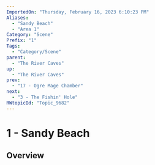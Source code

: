```yaml
---
ImportedOn: "Thursday, February 16, 2023 6:10:23 PM"
Aliases:
  - "Sandy Beach"
  - "Area 1"
Category: "Scene"
Prefix: "1"
Tags:
  - "Category/Scene"
parent:
  - "The River Caves"
up:
  - "The River Caves"
prev:
  - "17 - Ogre Mage Chamber"
next:
  - "3 - The Fishin' Hole"
RWtopicId: "Topic_9682"
---
```

# 1 - Sandy Beach
## Overview
